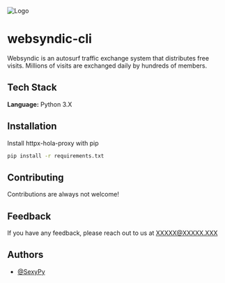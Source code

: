 
![Logo](https://user-images.githubusercontent.com/26823931/155905014-b5d3e725-7268-4c49-8b3d-3bc0bc86e574.png)


# websyndic-cli

Websyndic is an autosurf traffic exchange system that distributes free visits. Millions of visits are exchanged daily by hundreds of members.
## Tech Stack

**Language:** Python 3.X


## Installation

Install httpx-hola-proxy with pip

```bash
pip install -r requirements.txt
```
## Contributing

Contributions are always not welcome!


## Feedback

If you have any feedback, please reach out to us at XXXXX@XXXXX.XXX


## Authors

- [@SexyPy](https://github.com/SexyPy)

